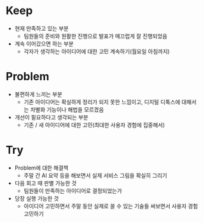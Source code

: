 # Keep

- 현재 만족하고 있는 부분
  - 팀원들의 준비와 원활한 진행으로 발표가 매끄럽게 잘 진행되었음
- 계속 이어갔으면 하는 부분
  - 각자가 생각하는 아이디어에 대한 고민 계속하기(월요일 아침까지)

# Problem

- 불편하게 느끼는 부분
  - 기존 아이디어는 확실하게 정리가 되지 못한 느낌이고, 디지털 디톡스에 대해서는 차별화 기능이나 해법을 모르겠음
- 개선이 필요하다고 생각되는 부분
  - 기존 / 새 아이디어에 대한 고민(최대한 사용자 경험에 집중해서)

# Try

- Problem에 대한 해결책
  - 주말 간 AI 요약 등을 해보면서 실제 서비스 그림을 확실히 그리기
- 다음 회고 때 판별 가능한 것
  - 팀원들이 만족하는 아이디어로 결정되었는가
- 당장 실행 가능한 것
  - 아이디어 고민하면서 주말 동안 실제로 쓸 수 있는 기술들 써보면서 사용자 경험 고민하기
